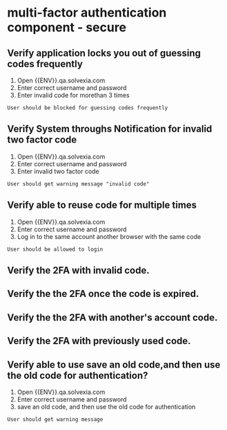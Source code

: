 # multi-factor authentication component - secure


## Verify application  locks you out of guessing codes frequently

1. Open {{ENV}}.qa.solvexia.com
2. Enter correct username and password
3. Enter invalid code for morethan 3 times

`User should be blocked for guessing codes frequently`

##  Verify System throughs Notification  for invalid two factor code

1. Open {{ENV}}.qa.solvexia.com
2. Enter correct username and password
3. Enter invalid two factor code 

`User should get warning message "invalid code"`


## Verify able to reuse code for multiple times

1. Open {{ENV}}.qa.solvexia.com 
2. Enter correct username and password
3. Log in to the same account another browser with the same code

`User should be allowed to login `


## Verify the 2FA with invalid code.
## Verify the the 2FA once the code is expired.
## Verify the the 2FA with another's account code.
## Verify the 2FA with previously used code.


## Verify able to use save an old code,and then use the old code for authentication?
1. Open {{ENV}}.qa.solvexia.com 
2. Enter correct username and password
3. save an old code, and then use the old code for authentication

`User should get warning message `


